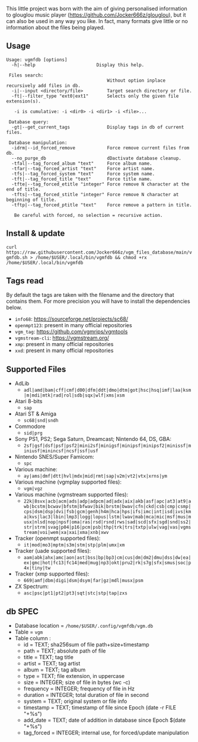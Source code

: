 This little project was born with the aim of giving personalised information to glouglou music player (https://github.com/Jocker666z/glouglou), but it can also be used in any way you like. In fact, many formats give little or no information about the files being played.

## Usage
```
Usage: vgmfdb [options]
  -h|--help                       Display this help.

 Files search:
                                      Without option inplace recursively add files in db.
  -i|--input <directory/file>         Target search directory or file.
  -ft|--filter_type "ext0|ext1"       Selects only the given file extension(s).

   -i is cumulative: -i <dir0> -i <dir1> -i <file>...

 Database query:
  -gt|--get_current_tags              Display tags in db of current files.

 Database manipulation:
  -idrm|--id_forced_remove            Force remove current files from db.
  --no_purge_db                       dDactivate database cleanup.
  -tfal|--tag_forced_album "text"     Force album name.
  -tfar|--tag_forced_artist "text"    Force artist name.
  -tfs|--tag_forced_system "text"     Force system name.
  -tft|--tag_forced_title "text"      Force title name.
  -tfte|--tag_forced_etitle "integer" Force remove N character at the end of title.
  -tfts|--tag_forced_stitle "integer" Force remove N character at beginning of title.
  -tftp|--tag_forced_ptitle "text"    Force remove a pattern in title.

   Be careful with forced, no selection = recursive action.
```

## Install & update
`curl https://raw.githubusercontent.com/Jocker666z/vgm_files_database/main/vgmfdb.sh > /home/$USER/.local/bin/vgmfdb && chmod +rx /home/$USER/.local/bin/vgmfdb`

## Tags read
By default the tags are taken with the filename and the directory that contains them. For more precision you will have to install the dependencies below.

* `info68`: https://sourceforge.net/projects/sc68/
* `openmpt123`: present in many official repositories
* `vgm_tag`: https://github.com/vgmrips/vgmtools
* `vgmstream-cli`: https://vgmstream.org/
* `xmp`: present in many official repositories
* `xxd`: present in many official repositories

## Supported Files

* AdLib
	* `adl|amd|bam|cff|cmf|d00|dfm|ddt|dmo|dtm|got|hsc|hsq|imf|laa|ksm|m|mdi|mtk|rad|rol|sdb|sqx|wlf|xms|xsm`
* Atari 8-bits
	* `sap`
* Atari ST & Amiga
	* `sc68|snd|sndh`
* Commodore
	* `sid|prg`
* Sony PS1, PS2; Sega Saturn, Dreamcast; Nintendo 64, DS, GBA:
	* `2sf|gsf|dsf|psf|psf2|mini2sf|minigsf|minipsf|minipsf2|minissf|miniusf|minincsf|ncsf|ssf|usf`
* Nintendo SNES/Super Famicom:
	* `spc`
* Various machine:
	* `ay|ams|dmf|dtt|hvl|mdx|mid|rmt|sap|v2m|vt2|vtx|xrns|ym`
* Various machine (vgmplay supported files):
	* `vgm|vgz`
* Various machine (vgmstream supported files):
	* `22k|8svx|acb|acm|ads|adp|adpcm|ad|adx|aix|akb|asf|apc|at3|at9|awb|bcstm|bcwav|bfstm|bfwav|bik|brstm|bwav|cfn|ckd|csb|cmp|csmp|cps|dsm|dsp|dvi|fsb|gcm|genh|h4m|hca|hps|ifs|imc|int|isd|ivs|kma|kvs|lac3|lbin|lmp3|logg|lopus|lstm|lwav|mab|mca|mic|msf|mus|musx|nlsd|nop|npsf|oma|ras|rsd|rsnd|rws|sad|scd|sfx|sgd|snd|ss2|str|strm|svag|p04|p16|pcm|psb|thp|trk|trs|txtp|ulw|vag|vas|vgmstream|voi|wem|xa|xai|xma|xnb|xwv`
* Tracker (openmpt supported files):
	* `it|mod|mo3|mptm|s3m|stm|stp|plm|umx|xm`
* Tracker (uade supported files):
	* `aam|abk|ahx|amc|aon|ast|bss|bp|bp3|cm|cus|dm|dm2|dmu|dss|dw|ea|ex|gmc|hot|fc13|fc14|med|mug|np3|okt|pru2|rk|s7g|sfx|smus|soc|p4x|tiny|tw`
* Tracker (xmp supported files):
	* `669|amf|dbm|digi|dsm|dsym|far|gz|mdl|musx|psm`
* ZX Spectrum:
	* `asc|psc|pt1|pt2|pt3|sqt|stc|stp|tap|zxs`

## db SPEC
* Database location = `/home/$USER/.config/vgmfdb/vgm.db`
* Table = `vgm`
* Table column :
	* id = TEXT; sha256sum of file path+size+timestamp
	* path = TEXT; absolute path of file
	* title = TEXT; tag title
	* artist = TEXT; tag artist
	* album = TEXT; tag album
	* type = TEXT; file extension, in uppercase
	* size = INTEGER; size of file in bytes (wc -c)
	* frequency = INTEGER; frequency of file in Hz
	* duration = INTEGER; total duration of file in second
	* system = TEXT; original system or file info
	* timestamp = TEXT; timestamp of file since Epoch (date -r FILE "+%s")
	* add_date = TEXT; date of addition in database since Epoch $(date "+%s")
	* tag_forced = INTEGER; internal use, for forced/update manipulation
